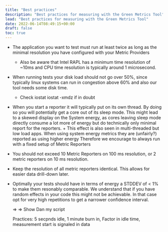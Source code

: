```yaml
---
title: "Best practices"
description: "Best practices for measuring with the Green Metrics Tool"
lead: "Best practices for measuring with the Green Metrics Tool"
date: 2022-06-14T08:49:15+00:00
draft: false
toc: true
---
```



- The application you want to test must run at least twice as long as the minimal resolution 
  you have configured with your Metric Providers
    + Also be aware that Intel RAPL has a minimum time resolution of ~10ms and CPU time resolution is typically around 1 microsecond.
- When running tests your disk load should not go over 50%, since typically linux systems can run in congestion above 60% and also our tool needs some disk time.
    + Check iostat iostat -xmdz if in doubt
- When you start a reporter it will typically put on its own thread. By doing so
  you will potentially get a core out of its sleep mode. This might lead to a 
  skewed display on the System energy, as cores leaving sleep mode directly consume a lot 
  more of energy but do technically only minimal report for the reporters.
      + This effect is also seen in multi-threaded but low load apps. When using 
        system energy metrics they are (unfairly?) reported as using higher energy
        Therefore we encourage to always run with a fixed setup of Metric Reporters
- You should not exceed 10 Metric Reporters on 100 ms resolution, or 2 metric reporters
  on 10 ms resolution.
- Keep the resolution of all metric reporters identical. This allows for easier 
  data drill-down later.
- Optimally your tests should have in terms of energy a STDDEV of < 1% to make them resonably comparable. We understand that 
  if you have random effects in your code this might not be achievable. In that case opt for very high repetitions to get a narrower confidence interval.

  => => Show Dan my script

  Practices: 5 secpnds idle, 1 minute burn in, Factor in idle time, measurement start is signaled in data